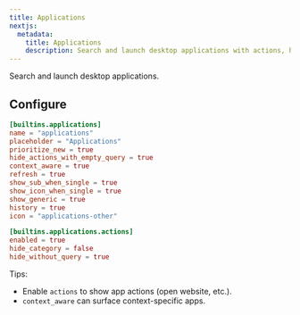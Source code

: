 ```yaml
---
title: Applications
nextjs:
  metadata:
    title: Applications
    description: Search and launch desktop applications with actions, history, and context-aware options.
---
```


Search and launch desktop applications.

## Configure

```toml
[builtins.applications]
name = "applications"
placeholder = "Applications"
prioritize_new = true
hide_actions_with_empty_query = true
context_aware = true
refresh = true
show_sub_when_single = true
show_icon_when_single = true
show_generic = true
history = true
icon = "applications-other"

[builtins.applications.actions]
enabled = true
hide_category = false
hide_without_query = true
```

Tips:

- Enable `actions` to show app actions (open website, etc.).
- `context_aware` can surface context-specific apps.
